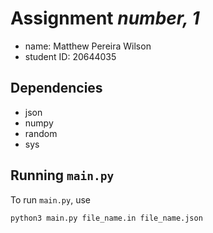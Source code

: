 # Assignment *number, 1*

- name: Matthew Pereira Wilson
- student ID: 20644035

## Dependencies

- json
- numpy
- random
- sys

## Running `main.py`

To run `main.py`, use

```sh
python3 main.py file_name.in file_name.json
```
